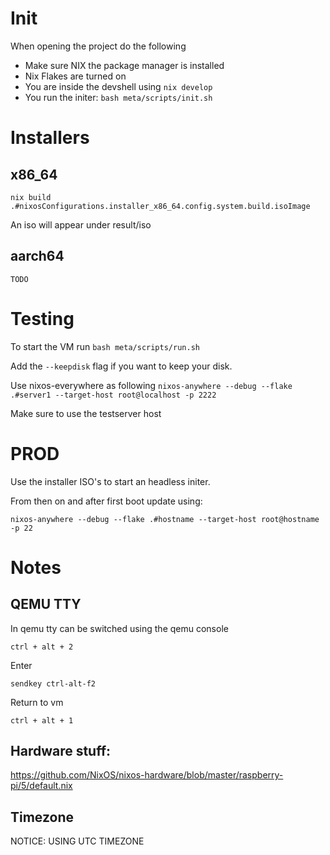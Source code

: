 # Init

When opening the project do the following

  - Make sure NIX the package manager is installed
  - Nix Flakes are turned on
  - You are inside the devshell using ``` nix develop ```
  - You run the initer: ``` bash meta/scripts/init.sh ```

# Installers

## x86_64
``` nix build .#nixosConfigurations.installer_x86_64.config.system.build.isoImage ```

An iso will appear under result/iso

## aarch64
``` TODO ```

# Testing

To start the VM run ``` bash meta/scripts/run.sh ```

Add the ``` --keepdisk ``` flag if you want to keep your disk.

Use nixos-everywhere as following ``` nixos-anywhere --debug --flake .#server1 --target-host root@localhost -p 2222 ```

Make sure to use the testserver host

# PROD

Use the installer ISO's to start an headless initer.


From then on and after first boot update using:

``` nixos-anywhere --debug --flake .#hostname --target-host root@hostname -p 22 ```

# Notes

## QEMU TTY
In qemu tty can be switched using the qemu console

``` ctrl + alt + 2 ```

Enter

``` sendkey ctrl-alt-f2 ```

Return to vm

``` ctrl + alt + 1 ```

## Hardware stuff:
https://github.com/NixOS/nixos-hardware/blob/master/raspberry-pi/5/default.nix

## Timezone

NOTICE: USING UTC TIMEZONE

